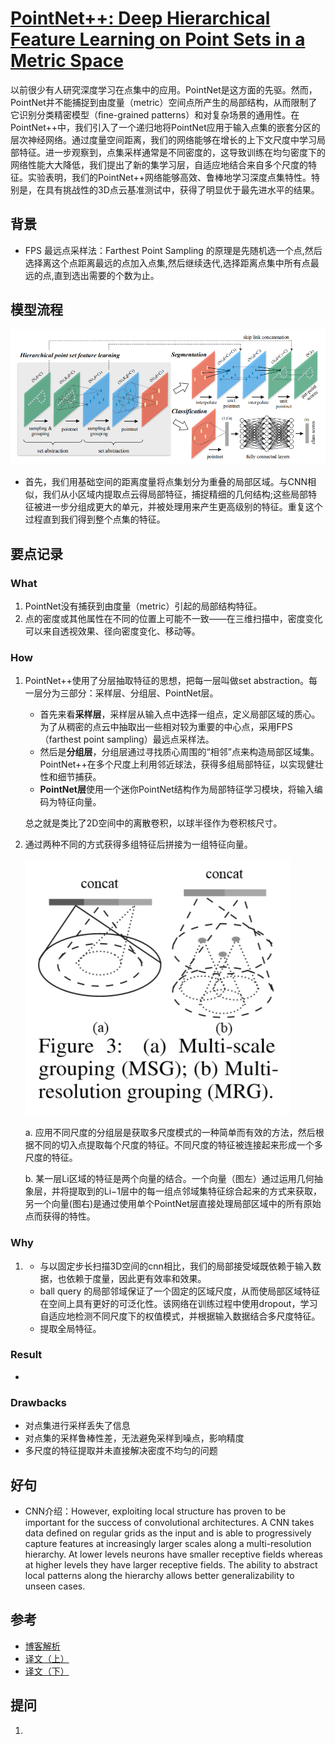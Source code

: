# [PointNet++: Deep Hierarchical Feature Learning on Point Sets in a Metric Space](https://arxiv.org/abs/1706.02413)
以前很少有人研究深度学习在点集中的应用。PointNet是这方面的先驱。然而，PointNet并不能捕捉到由度量（metric）空间点所产生的局部结构，从而限制了它识别分类精密模型（ﬁne-grained patterns）和对复杂场景的通用性。在PointNet++中，我们引入了一个递归地将PointNet应用于输入点集的嵌套分区的层次神经网络。通过度量空间距离，我们的网络能够在增长的上下文尺度中学习局部特征。进一步观察到，点集采样通常是不同密度的，这导致训练在均匀密度下的网络性能大大降低，我们提出了新的集学习层，自适应地结合来自多个尺度的特征。实验表明，我们的PointNet++网络能够高效、鲁棒地学习深度点集特性。特别是，在具有挑战性的3D点云基准测试中，获得了明显优于最先进水平的结果。

## 背景
- FPS 最远点采样法：Farthest Point Sampling 的原理是先随机选一个点,然后选择离这个点距离最远的点加入点集,然后继续迭代,选择距离点集中所有点最远的点,直到选出需要的个数为止。
## 模型流程
![](结构.png)
- 首先，我们用基础空间的距离度量将点集划分为重叠的局部区域。与CNN相似，我们从小区域内提取点云得局部特征，捕捉精细的几何结构;这些局部特征被进一步分组成更大的单元，并被处理用来产生更高级别的特征。重复这个过程直到我们得到整个点集的特征。
## 要点记录
### What
1. PointNet没有捕获到由度量（metric）引起的局部结构特征。
2. 点的密度或其他属性在不同的位置上可能不一致——在三维扫描中，密度变化可以来自透视效果、径向密度变化、移动等。
### How
1. PointNet++使用了分层抽取特征的思想，把每一层叫做set abstraction。每一层分为三部分：采样层、分组层、PointNet层。
    - 首先来看**采样层**，采样层从输入点中选择一组点，定义局部区域的质心。为了从稠密的点云中抽取出一些相对较为重要的中心点，采用FPS（farthest point sampling）最远点采样法。
    - 然后是**分组层**，分组层通过寻找质心周围的“相邻”点来构造局部区域集。PointNet++在多个尺度上利用邻近球法，获得多组局部特征，以实现健壮性和细节捕获。
    - **PointNet层**使用一个迷你PointNet结构作为局部特征学习模块，将输入编码为特征向量。
    
    总之就是类比了2D空间中的离散卷积，以球半径作为卷积核尺寸。
  
2. 通过两种不同的方式获得多组特征后拼接为一组特征向量。

    ![](多尺度拼接.png)
    
    a. 应用不同尺度的分组层是获取多尺度模式的一种简单而有效的方法，然后根据不同的切入点提取每个尺度的特征。不同尺度的特征被连接起来形成一个多尺度的特征。
    
    b. 某一层Li区域的特征是两个向量的结合。一个向量（图左）通过运用几何抽象层，并将提取到的Li−1层中的每一组点邻域集特征综合起来的方式来获取，另一个向量(图右)是通过使用单个PointNet层直接处理局部区域中的所有原始点而获得的特性。
### Why
1. - 与以固定步长扫描3D空间的cnn相比，我们的局部接受域既依赖于输入数据，也依赖于度量，因此更有效率和效果。
   - ball query 的局部邻域保证了一个固定的区域尺度，从而使局部区域特征在空间上具有更好的可泛化性。该网络在训练过程中使用dropout，学习自适应地检测不同尺度下的权值模式，并根据输入数据结合多尺度特征。
   - 提取全局特征。
### Result
- 
### Drawbacks
- 对点集进行采样丢失了信息
- 对点集的采样鲁棒性差，无法避免采样到噪点，影响精度
- 多尺度的特征提取并未直接解决密度不均匀的问题
## 好句
- CNN介绍：However, exploiting local structure has proven to be important for the success of convolutional architectures. A CNN takes data defined on regular grids as the input and is able to progressively capture features at increasingly larger scales along a multi-resolution hierarchy. At lower levels neurons have smaller receptive fields whereas at higher levels they have larger receptive fields. The ability to abstract local patterns along the hierarchy allows better generalizability to unseen cases.
## 参考
- [博客解析](https://blog.csdn.net/qq_15332903/article/details/80261951)
- [译文（上）](https://blog.csdn.net/weixin_40664094/article/details/83902950)
- [译文（下）](https://blog.csdn.net/weixin_40664094/article/details/83932046)
## 提问
1. 

